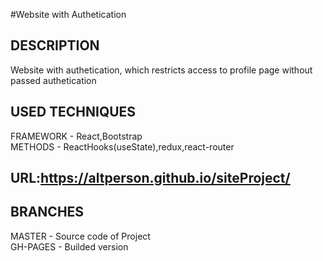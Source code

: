 #Website with Authetication<br>
## DESCRIPTION<br>
Website with authetication, which restricts access to profile page without passed authetication<br>
## USED TECHNIQUES<br>
FRAMEWORK - React,Bootstrap<br>
METHODS - ReactHooks(useState),redux,react-router<br>
## URL:https://altperson.github.io/siteProject/<br>
## BRANCHES<br>
MASTER - Source code of Project<br>
GH-PAGES - Builded version
